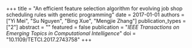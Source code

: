 +++
title = "An efficient feature selection algorithm for evolving job shop scheduling rules with genetic programming"
date = 2017-01-01
authors = ["Yi Mei", "Su Nguyen", "Bing Xue", "Mengjie Zhang"]
publication_types = ["2"]
abstract = ""
featured = false
publication = "*IEEE Transactions on Emerging Topics in Computational Intelligence*"
doi = "10.1109/TETCI.2017.2743758"
+++

